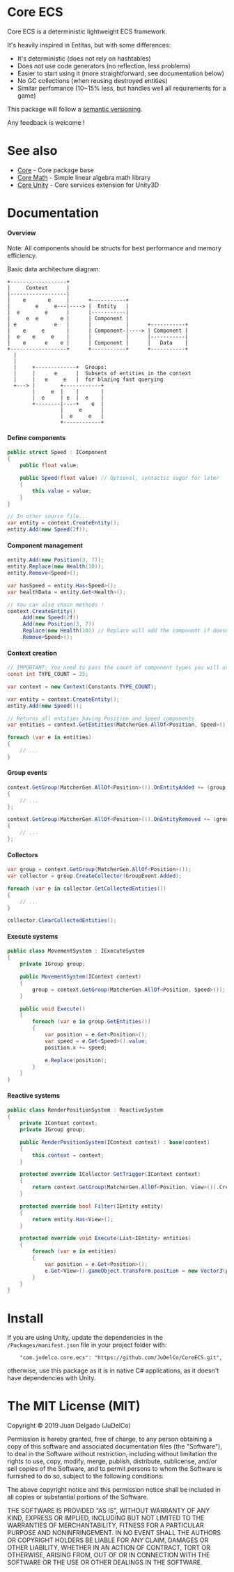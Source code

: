 Core ECS
=====================

Core ECS is a deterministic lightweight ECS framework.

It's heavily inspired in Entitas, but with some differences:

- It's deterministic (does not rely on hashtables)
- Does not use code generators (no reflection, less problems)
- Easier to start using it (more straightforward, see documentation below)
- No GC collections (when reusing destroyed entities)
- Similar perfomance (10~15% less, but handles well all requirements for a game)

This package will follow a [semantic versioning](http://semver.org/).

Any feedback is welcome !


See also
=====================

- [Core](https://github.com/JuDelCo/Core) - Core package base
- [Core Math](https://github.com/JuDelCo/CoreMath) - Simple linear algebra math library
- [Core Unity](https://github.com/JuDelCo/CoreUnity) - Core services extension for Unity3D


Documentation
=====================

#### Overview

Note: All components should be structs for best performance and memory efficiency.

Basic data architecture diagram:

```
+------------------+
|     Context      |
|------------------|
|    e       e     |      +-----------+
|        e     e---|----> |  Entity   |
|  e        e      |      |-----------|
|     e  e       e |      | Component |
| e            e   |      |           |      +-----------+
|    e     e       |      | Component-|----> | Component |
|  e    e     e    |      |           |      |-----------|
|    e      e    e |      | Component |      |   Data    |
+------------------+      +-----------+      +-----------+
  |
  |
  |     +-------------+  Groups:
  |     |      e      |  Subsets of entities in the context
  |     |   e     e   |  for blazing fast querying
  +---> |        +------------+
        |     e  |    |       |
        |  e     | e  |  e    |
        +--------|----+    e  |
                 |     e      |
                 |  e     e   |
                 +------------+
```

#### Define components

```csharp
public struct Speed : IComponent
{
	public float value;

	public Speed(float value) // Optional, syntactic sugar for later
	{
		this.value = value;
	}
}

// In other source file...
var entity = context.CreateEntity();
entity.Add(new Speed(2f));
```

#### Component management

```csharp
entity.Add(new Position(3, 7));
entity.Replace(new Health(10));
entity.Remove<Speed>();

var hasSpeed = entity.Has<Speed>();
var healthData = entity.Get<Health>();

// You can also chain methods !
context.CreateEntity()
	.Add(new Speed(2f))
	.Add(new Position(3, 7))
	.Replace(new Health(10)) // Replace will add the component if doesn't have it yet
	.Remove<Speed>();
```

#### Context creation

```csharp
// IMPORTANT: You need to pass the count of component types you will use to the context
const int TYPE_COUNT = 25;

var context = new Context(Constants.TYPE_COUNT);

var entity = context.CreateEntity();
entity.Add(new Speed());

// Returns all entities having Position and Speed components.
var entities = context.GetEntities(MatcherGen.AllOf<Position, Speed>());

foreach (var e in entities)
{
	// ...
}
```

#### Group events

```csharp
context.GetGroup(MatcherGen.AllOf<Position>()).OnEntityAdded += (group, entity) =>
{
	// ...
};

context.GetGroup(MatcherGen.AllOf<Position>()).OnEntityRemoved += (group, entity) =>
{
	// ...
};
```

#### Collectors

```csharp
var group = context.GetGroup(MatcherGen.AllOf<Position>());
var collector = group.CreateCollector(GroupEvent.Added);

foreach (var e in collector.GetCollectedEntities())
{
	// ...
}

collector.ClearCollectedEntities();
```

#### Execute systems

```csharp
public class MovementSystem : IExecuteSystem
{
	private IGroup group;

	public MovementSystem(IContext context)
	{
		group = context.GetGroup(MatcherGen.AllOf<Position, Speed>());
	}

	public void Execute()
	{
		foreach (var e in group.GetEntities())
		{
			var position = e.Get<Position>();
			var speed = e.Get<Speed>().value;
			position.x += speed;

			e.Replace(position);
		}
	}
}
```

#### Reactive systems

```csharp
public class RenderPositionSystem : ReactiveSystem
{
	private IContext context;
	private IGroup group;

	public RenderPositionSystem(IContext context) : base(context)
	{
		this.context = context;
	}

	protected override ICollector GetTrigger(IContext context)
	{
		return context.GetGroup(MatcherGen.AllOf<Position, View>()).CreateCollector(GroupEvent.Added);
	}

	protected override bool Filter(IEntity entity)
	{
		return entity.Has<View>();
	}

	protected override void Execute(List<IEntity> entities)
	{
		foreach (var e in entities)
		{
			var position = e.Get<Position>();
			e.Get<View>().gameObject.transform.position = new Vector3(position.x, position.y, position.z);
		}
	}
}
```


Install
=====================

If you are using Unity, update the dependencies in the ```/Packages/manifest.json``` file in your project folder with:

```
	"com.judelco.core.ecs": "https://github.com/JuDelCo/CoreECS.git",
```

otherwise, use this package as it is in native C# applications, as it doesn't have dependencies with Unity.


The MIT License (MIT)
=====================

Copyright © 2019 Juan Delgado (JuDelCo)

Permission is hereby granted, free of charge, to any person obtaining a copy
of this software and associated documentation files (the "Software"), to deal
in the Software without restriction, including without limitation the rights
to use, copy, modify, merge, publish, distribute, sublicense, and/or sell
copies of the Software, and to permit persons to whom the Software is
furnished to do so, subject to the following conditions:

The above copyright notice and this permission notice shall be included in
all copies or substantial portions of the Software.

THE SOFTWARE IS PROVIDED "AS IS", WITHOUT WARRANTY OF ANY KIND, EXPRESS OR
IMPLIED, INCLUDING BUT NOT LIMITED TO THE WARRANTIES OF MERCHANTABILITY,
FITNESS FOR A PARTICULAR PURPOSE AND NONINFRINGEMENT. IN NO EVENT SHALL THE
AUTHORS OR COPYRIGHT HOLDERS BE LIABLE FOR ANY CLAIM, DAMAGES OR OTHER
LIABILITY, WHETHER IN AN ACTION OF CONTRACT, TORT OR OTHERWISE, ARISING FROM,
OUT OF OR IN CONNECTION WITH THE SOFTWARE OR THE USE OR OTHER DEALINGS IN
THE SOFTWARE.
